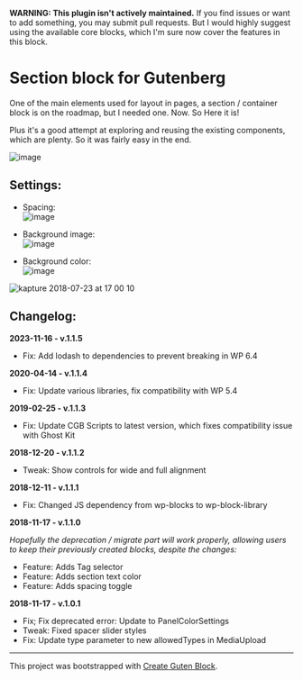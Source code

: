 **WARNING: This plugin isn't actively maintained.** If you find issues or want to add something, you may submit pull requests. 
But I would highly suggest using the available core blocks, which I'm sure now cover the features in this block.

# Section block for Gutenberg

One of the main elements used for layout in pages, a section / container block is on the roadmap, but I needed one. Now. So Here it is!

Plus it's a good attempt at exploring and reusing the existing components, which are plenty. So it was fairly easy in the end.

![image](https://user-images.githubusercontent.com/11990914/43082713-01607bba-8e95-11e8-9718-36a768e9b7b6.png)

## Settings: 

- Spacing:<br> 
![image](https://user-images.githubusercontent.com/11990914/43082941-968f770e-8e95-11e8-9026-640c0d8d6a76.png)

- Background image:<br>
![image](https://user-images.githubusercontent.com/11990914/43082983-aea4f274-8e95-11e8-8a9e-f5c01e82d1d4.png)

- Background color:<br>
![image](https://user-images.githubusercontent.com/11990914/43083015-c3d1d0e0-8e95-11e8-96bc-341bec6db643.png)


![kapture 2018-07-23 at 17 00 10](https://user-images.githubusercontent.com/11990914/43084938-f581fa3a-8e99-11e8-8dd9-b513d5804929.gif)


## Changelog:

**2023-11-16 - v.1.1.5** 

- Fix: Add lodash to dependencies to prevent breaking in WP 6.4

**2020-04-14 - v.1.1.4** 

- Fix: Update various libraries, fix compatibility with WP 5.4

**2019-02-25 - v.1.1.3** 

- Fix: Update CGB Scripts to latest version, which fixes compatibility issue with Ghost Kit

**2018-12-20 - v.1.1.2** 

- Tweak: Show controls for wide and full alignment

**2018-12-11 - v.1.1.1** 

- Fix: Changed JS dependency from wp-blocks to wp-block-library

**2018-11-17 - v.1.1.0** 

*Hopefully the deprecation / migrate part will work properly, allowing users to keep their previously created blocks, despite the changes:*

- Feature: Adds Tag selector
- Feature: Adds section text color
- Feature: Adds spacing toggle

**2018-11-17 - v.1.0.1** 

- Fix; Fix deprecated error: Update to PanelColorSettings
- Tweak: Fixed spacer slider styles
- Fix: Update type parameter to new allowedTypes in MediaUpload

----

This project was bootstrapped with [Create Guten Block](https://github.com/ahmadawais/create-guten-block).
